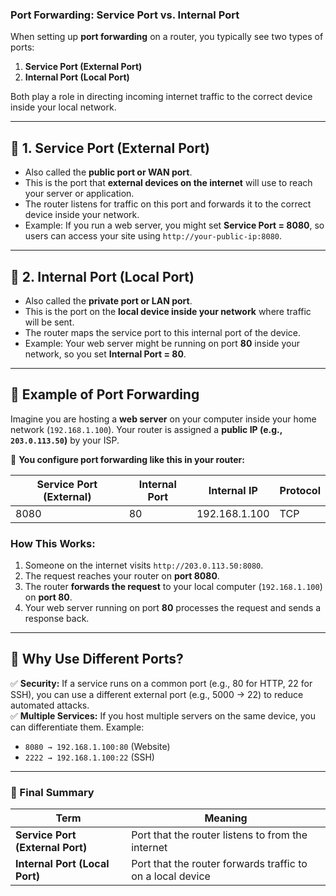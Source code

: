 ### **Port Forwarding: Service Port vs. Internal Port**

When setting up **port forwarding** on a router, you typically see two types of ports:

1. **Service Port (External Port)**
2. **Internal Port (Local Port)**

Both play a role in directing incoming internet traffic to the correct device inside your local network.

---

## **🔹 1. Service Port (External Port)**

- Also called the **public port or WAN port**.
- This is the port that **external devices on the internet** will use to reach your server or application.
- The router listens for traffic on this port and forwards it to the correct device inside your network.
- Example: If you run a web server, you might set **Service Port = 8080**, so users can access your site using `http://your-public-ip:8080`.

---

## **🔹 2. Internal Port (Local Port)**

- Also called the **private port or LAN port**.
- This is the port on the **local device inside your network** where traffic will be sent.
- The router maps the service port to this internal port of the device.
- Example: Your web server might be running on port **80** inside your network, so you set **Internal Port = 80**.

---

## **🔹 Example of Port Forwarding**

Imagine you are hosting a **web server** on your computer inside your home network (`192.168.1.100`). Your router is assigned a **public IP (e.g., `203.0.113.50`)** by your ISP.

🔸 **You configure port forwarding like this in your router:**

| Service Port (External) | Internal Port | Internal IP   | Protocol |
| ----------------------- | ------------- | ------------- | -------- |
| 8080                    | 80            | 192.168.1.100 | TCP      |

### **How This Works:**

1. Someone on the internet visits `http://203.0.113.50:8080`.
2. The request reaches your router on **port 8080**.
3. The router **forwards the request** to your local computer (`192.168.1.100`) on **port 80**.
4. Your web server running on port **80** processes the request and sends a response back.

---

## **🔹 Why Use Different Ports?**

✅ **Security:** If a service runs on a common port (e.g., 80 for HTTP, 22 for SSH), you can use a different external port (e.g., 5000 → 22) to reduce automated attacks.  
✅ **Multiple Services:** If you host multiple servers on the same device, you can differentiate them. Example:

- `8080 → 192.168.1.100:80` (Website)
- `2222 → 192.168.1.100:22` (SSH)

---

### **🔹 Final Summary**

| Term                             | Meaning                                                    |
| -------------------------------- | ---------------------------------------------------------- |
| **Service Port (External Port)** | Port that the router listens to from the internet          |
| **Internal Port (Local Port)**   | Port that the router forwards traffic to on a local device |
